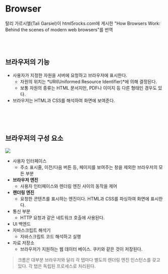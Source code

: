 # Browser

탈리 가르시엘(Tali Garsiel)이 html5rocks.com에 게시한 "How Browsers Work: Behind the scenes of modern web browsers"를 번역

<br>
<br>

## 브라우저의 기능

- 사용자가 지정한 자원을 서버에 요청하고 브라우저에 표시한다.
  - 자원의 위치는 *URI(Uniformed Resource Identifier)*에 의해 결정된다.
  - 보통 자원의 종류는 HTML 문서지만, PDF나 이미지 등 다른 형태인 경우도 있다.
- 브라우저는 HTML과 CSS를 해석하여 화면에 보여준다.

<br>
<br>
<br>

## 브라우저의 구성 요소

![](https://i.imgur.com/GQNaN7V.png)

- 사용자 인터페이스
  - 주소 표시줄, 이전/다음 버튼 등, 페이지를 보여주는 창을 제외한 브라우저의 모든 부분
- **브라우저 엔진**
  - 사용자 인터페이스와 렌더링 엔진 사이의 동작을 제어
- **렌더링 엔진**
  - 요청한 콘텐츠를 표시하는 엔진이다. HTML과 CSS를 파싱하여 화면에 표시한다.
- 통신 부분
  - HTTP 요청과 같은 네트워크 호출에 사용된다.
- UI 백엔드
- 자바스크립트 해석기
  - 자바스크립트 코드 해석하고 실행
- 자료 저장소
  - 브라우저가 지원하는 웹 데이터 베이스. 쿠키와 같은 것이 저장된다.

> 크롬은 대부분 브라우저와 달리 각 탭마다 별도의 렌더링 엔진 인스턴스를 갖고 있다. 각 탭은 독립된 프로세스로 처리된다.
